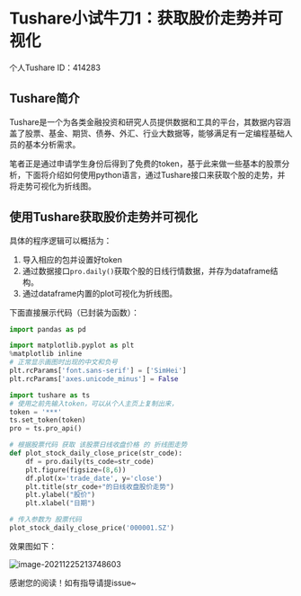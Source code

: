 # Tushare小试牛刀1：获取股价走势并可视化

个人Tushare ID：414283



## Tushare简介

Tushare是一个为各类金融投资和研究人员提供数据和工具的平台，其数据内容涵盖了股票、基金、期货、债券、外汇、行业大数据等，能够满足有一定编程基础人员的基本分析需求。

笔者正是通过申请学生身份后得到了免费的token，基于此来做一些基本的股票分析，下面将介绍如何使用python语言，通过Tushare接口来获取个股的走势，并将走势可视化为折线图。



## 使用Tushare获取股价走势并可视化

具体的程序逻辑可以概括为：

1. 导入相应的包并设置好token
2. 通过数据接口`pro.daily()`获取个股的日线行情数据，并存为dataframe结构。
3. 通过dataframe内置的plot可视化为折线图。



下面直接展示代码（已封装为函数）：

```python
import pandas as pd

import matplotlib.pyplot as plt
%matplotlib inline
# 正常显示画图时出现的中文和负号
plt.rcParams['font.sans-serif'] = ['SimHei']
plt.rcParams['axes.unicode_minus'] = False

import tushare as ts
# 使用之前先输入token，可以从个人主页上复制出来，
token = '***'
ts.set_token(token)
pro = ts.pro_api()

# 根据股票代码 获取 该股票日线收盘价格 的 折线图走势
def plot_stock_daily_close_price(str_code):
    df = pro.daily(ts_code=str_code)
    plt.figure(figsize=(8,6))
    df.plot(x='trade_date', y='close')
    plt.title(str_code+"的日线收盘股价走势")
    plt.ylabel("股价")
    plt.xlabel("日期")

# 传入参数为 股票代码
plot_stock_daily_close_price('000001.SZ')
```

效果图如下：

![image-20211225213748603](https://s2.loli.net/2021/12/25/oBS2e6ZpPHmwiFn.png)



感谢您的阅读！如有指导请提issue~
